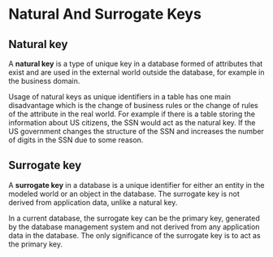 # Natural And Surrogate Keys

## Natural key

A **natural key** is a type of unique key in a database formed of attributes that exist and are used in the external world outside the database, for example in the business domain.

Usage of natural keys as unique identifiers in a table has one main disadvantage which is the change of business rules or the change of rules of the attribute in the real world. For example if there is a table storing the information about US citizens, the SSN would act as the natural key. If the US government changes the structure of the SSN and increases the number of digits in the SSN due to some reason.

## Surrogate key

A **surrogate key** in a database is a unique identifier for either an entity in the modeled world or an object in the database. The surrogate key is not derived from application data, unlike a natural key.

In a current database, the surrogate key can be the primary key, generated by the database management system and not derived from any application data in the database. The only significance of the surrogate key is to act as the primary key.
